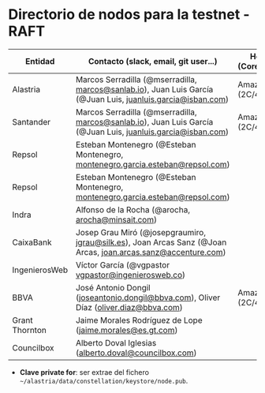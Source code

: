 ﻿# Directorio de nodos para la testnet - RAFT

| Entidad | Contacto (slack, email, git user...) | Hosting info (Cores/Mem/HDD) | RAFT_ID | Clave private for * | enode |
| ------- | ------------------------------------ | ---------------------------------- | ------- | ------------- | ----- |
| Alastria | Marcos Serradilla (@mserradilla, marcos@sanlab.io), Juan Luis García (@Juan Luis, juanluis.garcia@isban.com) | Amazon AWS (2C/4Gb/30Gb) | 1 | UJn+SPgtxCcMFGyUzsngDf0xPk0VrX2lfyOzywf3DRE= | enode://2c453696c8ef94d9f82c4f4fe3da89a37e430ddd015b698dca9c3b9d722624a3fdc083df4cf54e3255c0d75c794687459e4c8c0c5367546cf19a01b8b2d14439@52.56.69.220:21000?raftport=41000 |
| Santander | Marcos Serradilla (@mserradilla, marcos@sanlab.io), Juan Luis García (@Juan Luis, juanluis.garcia@isban.com) | Amazon AWS (2C/4Gb/30Gb) | 2 | pZevJFOmtUvcKNAbVDHgCKaQDD430OpzMJjGbZkBXBg= | enode://812689acebbeb47e7c3749abc5290059ffc67a78bcbf60b991270425e981f35d2072bcd2ae6225d4d66d1c6f4a5e2d73b64513846ec15927c7bb41c43922d8c7@35.176.197.87:21000?raftport=41000 |
| Repsol | Esteban Montenegro (@Esteban Montenegro, montenegro.garcia.esteban@repsol.com) |  |  |  |  |
| Repsol | Esteban Montenegro (@Esteban Montenegro, montenegro.garcia.esteban@repsol.com) |  |  |  |  |
| Indra | Alfonso de la Rocha (@arocha, arocha@minsait.com) |  | 3 |  | enode://669da0c4581e4cd04bb67690acfa739f27bd1f69522d7df73820b865cd78ceb2ad1c29fd982845194db1efe81a4d814c248707a97be00b903feb7215cf07e211@40.118.64.233:21000?raftport=41000 |
| CaixaBank | Josep Grau Miró (@josepgraumiro, jgrau@silk.es), Joan Arcas Sanz (@Joan Arcas, joan.arcas.sanz@accenture.com) |  |  |  |  |
| IngenierosWeb | Víctor García (@vgpastor vgpastor@ingenierosweb.co) |  |  |  |  |
| BBVA | José Antonio Dongil (joseantonio.dongil@bbva.com), Oliver Díaz (oliver.diaz@bbva.com) | Amazon AWS (2C/4Gb/30Gb) | 4 | qf0BlgkUvonqK+hNfYQSOKGnoVaTBeIecb17GZd/o34= | enode://c391f8e413c65ce1d930f5773c6f9e557de49e3d32ce2fb4849bb9b360845c1d76db5d6362816b341451853b3e9cd6a368df90253a64b78e7c552ac07cef257a@52.16.39.13:21000?raftport=41000 |
| Grant Thornton | Jaime Morales Rodríguez de Lope (jaime.morales@es.gt.com) |  |  |  |  |
| Councilbox | Alberto Doval Iglesias (alberto.doval@councilbox.com) |  |  |  |  |

* **Clave private for**: ser extrae del fichero `~/alastria/data/constellation/keystore/node.pub`.